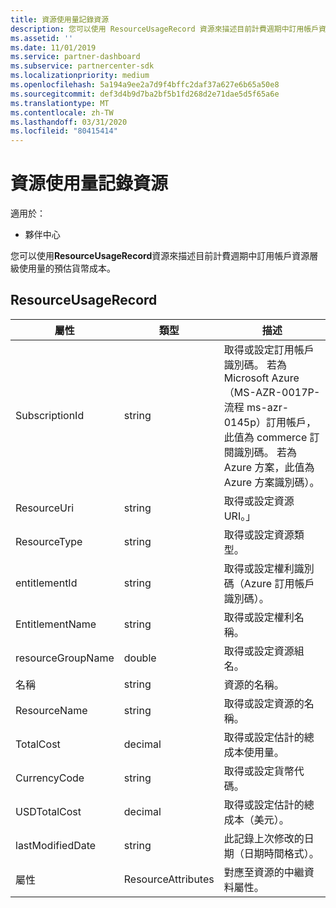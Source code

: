 ```yaml
---
title: 資源使用量記錄資源
description: 您可以使用 ResourceUsageRecord 資源來描述目前計費週期中訂用帳戶資源層級使用量的預估貨幣成本。
ms.assetid: ''
ms.date: 11/01/2019
ms.service: partner-dashboard
ms.subservice: partnercenter-sdk
ms.localizationpriority: medium
ms.openlocfilehash: 5a194a9ee2a7d9f4bffc2daf37a627e6b65a50e8
ms.sourcegitcommit: def3d4b9d7ba2bf5b1fd268d2e71dae5d5f65a6e
ms.translationtype: MT
ms.contentlocale: zh-TW
ms.lasthandoff: 03/31/2020
ms.locfileid: "80415414"
---
```

# <a name="resource-usage-record-resources"></a>資源使用量記錄資源

適用於：

- 夥伴中心

您可以使用**ResourceUsageRecord**資源來描述目前計費週期中訂用帳戶資源層級使用量的預估貨幣成本。

## <a name="resourceusagerecord"></a>ResourceUsageRecord

| 屬性         | 類型               | 描述                                                                                   |
|------------------|--------------------|-----------------------------------------------------------------------------------------------|
| SubscriptionId           | string             | 取得或設定訂用帳戶識別碼。 若為 Microsoft Azure （MS-AZR-0017P-流程 ms-azr-0145p）訂用帳戶，此值為 commerce 訂閱識別碼。 若為 Azure 方案，此值為 Azure 方案識別碼）。                  |
| ResourceUri  | string             | 取得或設定資源 URI。」                                                        |
| ResourceType          | string             | 取得或設定資源類型。                                       |
| entitlementId               | string             | 取得或設定權利識別碼（Azure 訂用帳戶識別碼）。                                                 |
| EntitlementName             | string             | 取得或設定權利名稱。                                                     |
| resourceGroupName        | double             | 取得或設定資源組名。   |
| 名稱   | string             | 資源的名稱。 |
| ResourceName   | string             | 取得或設定資源的名稱。 |
| TotalCost   | decimal             | 取得或設定估計的總成本使用量。 |
| CurrencyCode   | string             | 取得或設定貨幣代碼。                                          |
| USDTotalCost   | decimal             | 取得或設定估計的總成本（美元）。                                         |
| lastModifiedDate | string             | 此記錄上次修改的日期（日期時間格式）。                             |
| 屬性       | ResourceAttributes | 對應至資源的中繼資料屬性。                                        |                                           |
